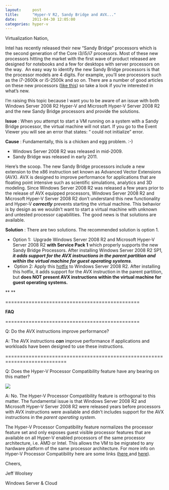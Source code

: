 ```yaml
---
layout:     post
title:      "Hyper-V R2, Sandy Bridge and AVX..."
date:       2011-04-30 12:05:00
categories: hyper-v
---
```

Virtualization Nation,

Intel has recently released their new “Sandy Bridge” processors which is the second generation of the Core i3/i5/i7 processors. Most of these new processors hitting the market with the first wave of product released are designed for notebooks and a few for desktops with server processors on the way.  An easy way to identify the new Sandy Bridge processors is that the processor models are 4 digits. For example, you’ll see processors such as the i7-2600k or i5-2500k and so on. There are a number of good articles on these new processors ([like this](http://news.softpedia.com/news/Intel-Sandy-Bridge-Review-Core-i7-2600K-and-Core-i5-2500K-175630.shtml)) so take a look if you’re interested in what’s new.

I’m raising this topic because I want you to be aware of an issue with both Windows Server 2008 R2 Hyper-V and Microsoft Hyper-V Server 2008 R2 and the new Sandy Bridge processors and provide the solutions.

**Issue** : When you attempt to start a VM running on a system with a Sandy Bridge processor, the virtual machine will not start. If you go to the Event Viewer you will see an error that states: “<VM Name> could not initialize” error.

**Cause** : Fundamentally, this is a chicken and egg problem. :-)

  * Windows Server 2008 R2 was released in mid-2009.
  * Sandy Bridge was released in early 2011.



Here’s the scoop. The new Sandy Bridge processors include a new extension to the x86 instruction set known as Advanced Vector Extensions (AVX). AVX is designed to improve performance for applications that are floating point intensive such as scientific simulations, analytics and 3D modeling. Since Windows Server 2008 R2 was released a few years prior to the release of AVX equipped processors, Windows Server 2008 R2 and Microsoft Hyper-V Server 2008 R2 don’t understand this new functionality and Hyper-V **_correctly_** prevents starting the virtual machine. This behavior is  by design as we wouldn’t want to start a virtual machine with unknown and untested processor capabilities. The good news is that solutions are available.

**Solution** : There are two solutions. The recommended solution is option 1.

  * Option 1:  Upgrade Windows Server 2008 R2 and Microsoft Hyper-V Server 2008 R2 **with Service Pack 1** which properly supports the new Sandy Bridge Processors. After installing Windows Server 2008 R2 SP1, **_it adds support for the AVX instructions in the parent partition and within the virtual machine for guest operating systems_**.
  *  Option 2: Apply this [hotfix](http://support.microsoft.com/kb/2517374) to Windows Server 2008 R2. After installing this hotfix, it adds support for the AVX instruction in the parent partition, but **does NOT present AVX instructions within the virtual machine for guest operating systems.**



** **

==============================================

**FAQ**

==============================================

Q: Do the AVX instructions improve performance?

A: The AVX instructions **_can_** improve performance if applications and workloads have been designed to use these instructions.

===========================================================================

Q: Does the Hyper-V Processor Compatibility feature have any bearing on this matter?

[![](https://msdnshared.blob.core.windows.net/media/TNBlogsFS/prod.evol.blogs.technet.com/CommunityServer.Blogs.Components.WeblogFiles/00/00/00/50/45/3247.Processor%20Compatibility.png)](https://msdnshared.blob.core.windows.net/media/TNBlogsFS/prod.evol.blogs.technet.com/CommunityServer.Blogs.Components.WeblogFiles/00/00/00/50/45/3247.Processor%20Compatibility.png)

A: No. The Hyper-V Processor Compatibility feature is orthogonal to this matter. The fundamental issue is that Windows Server 2008 R2 and Microsoft Hyper-V Server 2008 R2 were released years before processors with AVX instructions were available and didn’t includes support for the AVX instructions in the _parent operating system_.

The Hyper-V Processor Compatibility feature normalizes the processor feature set and only exposes guest visible processor features that are available on all Hyper-V enabled processors of the same processor architecture, i.e. AMD or Intel. This allows the VM to be migrated to any hardware platform of the same processor architecture. For more info on Hyper-V Processor Compatibility here are some links ([here ](http://blogs.technet.com/b/virtualization/archive/2009/05/12/tech-ed-windows-server-2008-r2-hyper-v-news.aspx)and [here](http://download.microsoft.com/download/F/2/1/F2146213-4AC0-4C50-B69A-12428FF0B077/VM%20processor%20compatibility%20mode.doc)).

Cheers,

Jeff Woolsey

Windows Server & Cloud

